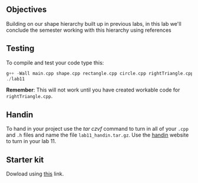 ## Objectives

Building on our shape hierarchy built up in previous labs, in this lab we'll conclude the 
semester working with this hierarchy using references 

## Testing

To compile and test your code type this:

```c++
g++ -Wall main.cpp shape.cpp rectangle.cpp circle.cpp rightTriangle.cpp -o lab11
./lab11
```

**Remember**: This will not work until you have created workable code for `rightTriangle.cpp`.

## Handin

To hand in your project use the *tar czvf* command to turn in all of your `.cpp` and `.h` files and name the file `lab11_handin.tar.gz`. Use the [handin](http://handin.cs.clemson.edu/courses) website to turn in your lab 11.

## Starter kit
Dowload using [this](https://github.com/Welchd1/cpsc210-labs/releases/download/11.0/lab11.tar.gz) link.
